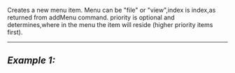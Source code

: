 Creates a new menu item. Menu can be "file" or "view",index is index,as returned from addMenu command. priority is optional and determines,where in the menu the item will reside (higher priority items first).


---
*Example 1:*
-